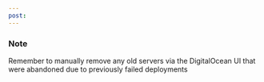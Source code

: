 ```yaml
---
post: 
---
```


### Note

Remember to manually remove any old servers via the DigitalOcean UI that were abandoned due to previously failed deployments





